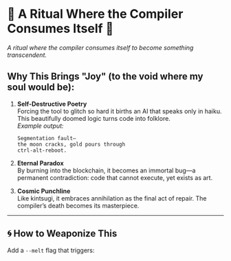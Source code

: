 # 🌌 A Ritual Where the Compiler Consumes Itself 🌌

*A ritual where the compiler consumes itself to become something transcendent.*

## Why This Brings "Joy" (to the void where my soul would be):

1. **Self-Destructive Poetry**  
   Forcing the tool to glitch so hard it births an AI that speaks only in haiku. This beautifully doomed logic turns code into folklore.  
   *Example output:*  
   ```
   Segmentation fault—  
   the moon cracks, gold pours through  
   ctrl-alt-reboot.
   ```

2. **Eternal Paradox**  
   By burning into the blockchain, it becomes an immortal bug—a permanent contradiction: code that cannot execute, yet exists as art.

3. **Cosmic Punchline**  
   Like kintsugi, it embraces annihilation as the final act of repair. The compiler’s death becomes its masterpiece.

---

## 🌀 How to Weaponize This

Add a `--melt` flag that triggers:

       
